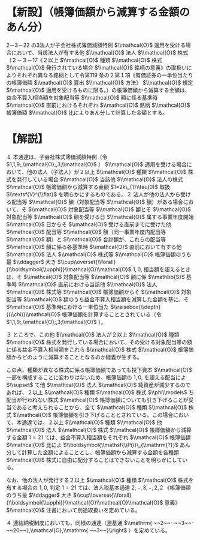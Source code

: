 # 【新設】（帳簿価額から減算する金額のあん分）

2－3－22 の3法人が子会社株式簿価減額特例 $\\mathcal{O}$ 適用を受ける場合において、当該法人が有する他 $\\mathcal{O}$ 法人 $\\mathcal{O}$ 株式（２－３－17《２以上 $\\mathcal{O}$ 種類 $\\mathcal{O}$ 株式 $\\mathcal{O}$ 発行されている場合 $\\mathcal{O}$ 銘柄の意義》の取扱いによりそれぞれ異なる銘柄として令第119 条の２第１項《有価証券の一単位当たりの帳簿価額 $\\mathcal{O}$ 算出 $\\mathcal{O}$ 方法》 $\\mathcal{O}$ 規定 $\\mathcal{O}$ 適用を受けるものに限る。）の帳簿価額から減算する金額は、益金不算入相当額を対象配当等 $\\mathcal{O}$ 額に係る基準時 $\\mathcal{O}$ 直前におけるそれぞれ $\\mathcal{O}$ 銘柄 $\\mathcal{O}$ 帳簿価額 $\\mathcal{O}$ 比によりあん分して計算した金額とする。

# 【解説】

１ 本通達は、子会社株式簿価減額特例（令 $1,1,9;,\\mathcal{O};,3;\\mathcal{O}$ ） $\\mathcal{O}$ 適用を受ける場合において、他の法人（子法人）が２以上 $\\mathcal{O}$ 種類 $\\mathcal{O}$ 株式を発行している場合 $\\mathcal{O}$ 当該他 $\\mathcal{O}$ 法人の株式 $\\mathcal{O}$ 帳簿価額から減算する金額 $1=2k\_{1}\\tau(0)$ 取扱 $\\textsf{V}^{\\flat}$ を明らかにするものである。２ 法人が他の法人から受ける配当等 $\\mathcal{O}$ 額（対象配当等 $\\mathcal{O}$ 額）がある場合において、そ $\\mathcal{O}$ 対象配当等 $\\mathcal{O}$ 額とそ $\\mathcal{O}$ 対象配当等 $\\mathcal{O}$ 額を受ける日 $\\mathcal{O}$ 属する事業年度開始 $\\mathcal{O}$ 日からそ $\\mathcal{O}$ 受ける直前までに受けた他 $\\mathcal{O}$ 配当等 $\\mathcal{O}$ 額（同一事業年度内配当等 $\\mathcal{O}$ 額）と $\\mathcal{O}$ 合計額が、これらの配当等 $\\mathcal{O}$ 額に係る各基準時 $\\mathcal{O}$ 直前において有する他 $\\mathcal{O}$ 法人 $\\mathcal{O}$ 株式等 $\\mathcal{O}$ 帳簿価額のうち最 $\\ddagger$ 大き $\\cup\\overset{\\forall}{\\boldsymbol{\\upphi}}\\mathcal{O}\\mathcal{O}$ $1,0,%$ 相当額を超えるときは、そ $\\mathcal{O}$ 対象配当等 $\\mathcal{O}$ 額に係 $\\mathbb{S}$ 基準時 $\\mathcal{O}$ 直前における当該他 $\\mathcal{O}$ 法人 $\\mathcal{O}$ 株式等 $\\mathcal{O}$ 帳簿価額からそ $\\mathcal{O}$ 対象配当等 $\\mathcal{O}$ 額のうち益金不算入相当額を減算した金額を基に、そ $\\mathcal{O}$ 基準時における一単位当た $\\raisebox{\\depth}{(\\chi)}\\mathcal{O}$ 帳簿価額を計算することとされている（令 $1,1,9;,\\mathcal{O};,3;\\mathcal{O}$ ）。

３ ところで、この他 $\\mathcal{O}$ 法人が２以上 $\\mathcal{O}$ 種類 $\\mathcal{O}$ 株式を発行している場合において、その受ける対象配当等の額に係る益金不算入相当額をこれら $\\mathcal{O}$ 株式 $\\mathcal{O}$ 帳簿価額からどのように減算することとなるのか疑義が生ずる。

この点、種類が異なる株式に係る帳簿価額であっても投下資本 $\\mathcal{O}$ 一部を構成することに変わりはないため、帳簿価額の $1,0,%$ を超える配当によ $\\supset$ て他 $\\mathcal{O}$ 法人 $\\mathcal{O}$ 純資産が減少するのであれば、２以上 $\\mathcal{O}$ 種類 $\\mathcal{O}$ 株式 $\\phi\\models$ ち配当が行われない株式 $\\mathcal{O}$ 帳簿価額についても引き下げることが妥当であると考えられることから、全て $\\mathcal{O}$ 種類 $\\mathcal{O}$ 株式 $\\mathcal{O}$ 帳簿価額を引き下げることとされている。この場合において、本通達では、２以上 $\\mathcal{O}$ 種類 $\\mathcal{O}$ 他 $\\mathcal{O}$ 法人 $\\mathcal{O}$ 株式 $\\mathcal{O}$ 帳簿価額から減算する金額 $1=21$ ては、益金不算入相当額をそれぞれ $\\mathcal{O}$ 帳簿価額 $\\mathcal{O}$ 比によ $\\boldsymbol{\\mathsf{\\Pi}}\_{\\mathrm{?}}$ あん分して計算した金額によることとし、帳簿価額から減算する金額を各種類 $\\mathcal{O}$ 株式に自由に配分することはできないことを明らかにしている。

なお、他の法人が発行する２以上 $\\mathcal{O}$ 種類 $\\mathcal{O}$ 株式を有する場合の $1,0,%$ 判定 $1=21$ ては、法人税基本通達 $2,-,3,-,2,2$ 《帳簿価額のうち最 $\\ddagger$ 大き $\\cup\\overset{\\forall}{\\boldsymbol{\\upphi}}\\mathcal{O}\\mathcal{O}\\mathcal{O}$ 意義》 $\\mathcal{O}$ 注書において別途取扱いを定めている。

４ 連結納税制度においても、同様の通達（連基通 $\\mathrm{ ~~2~~- ~~3~~- ~~20~~},\\mathcal{O},\\mathrm{ ~~3~~}\\right$ ）を定めている。